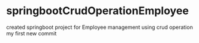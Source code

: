 # springbootCrudOperationEmployee
created springboot project for Employee management using crud operation
my first new commit
